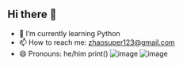 ## Hi there 👋
- 🌱 I’m currently learning Python
- 📫 How to reach me: zhaosuper123@gmail.com
- 😄 Pronouns: he/him
print()
![image](https://github.com/user-attachments/assets/495050bd-3456-48c4-91ab-4a082fb6a17d)
![image](https://github.com/user-attachments/assets/ef6601db-5872-48b4-aa29-53abb98058fd)
